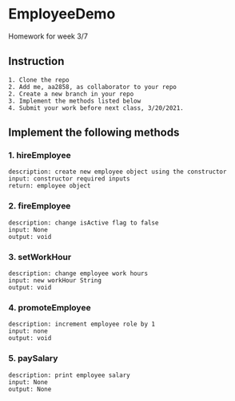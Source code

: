 # EmployeeDemo
Homework for week 3/7

## Instruction
	1. Clone the repo
	2. Add me, aa2858, as collaborator to your repo
	2. Create a new branch in your repo
	3. Implement the methods listed below
	4. Submit your work before next class, 3/20/2021.

## Implement the following methods

### 1. hireEmployee
	description: create new employee object using the constructor
	input: constructor required inputs
	return: employee object
### 2. fireEmployee
	description: change isActive flag to false
	input: None
	output: void
### 3. setWorkHour
	description: change employee work hours
	input: new workHour String
	output: void
### 4. promoteEmployee
	description: increment employee role by 1
	input: none
	output: void
### 5. paySalary
	description: print employee salary
	input: None
	output: None
